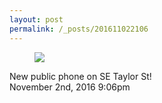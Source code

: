 ```yaml
---
layout: post
permalink: /_posts/201611022106
---
```


<figure class="tmblr-full" data-orig-height="3024" data-orig-width="4032"><img src="/images/blog/152672056529_0.jpg" data-orig-height="3024" data-orig-width="4032"/></figure>New public phone on SE Taylor St!



<div id="footer">
<span id="timestamp"> November 2nd, 2016 9:06pm </span>
</div>
